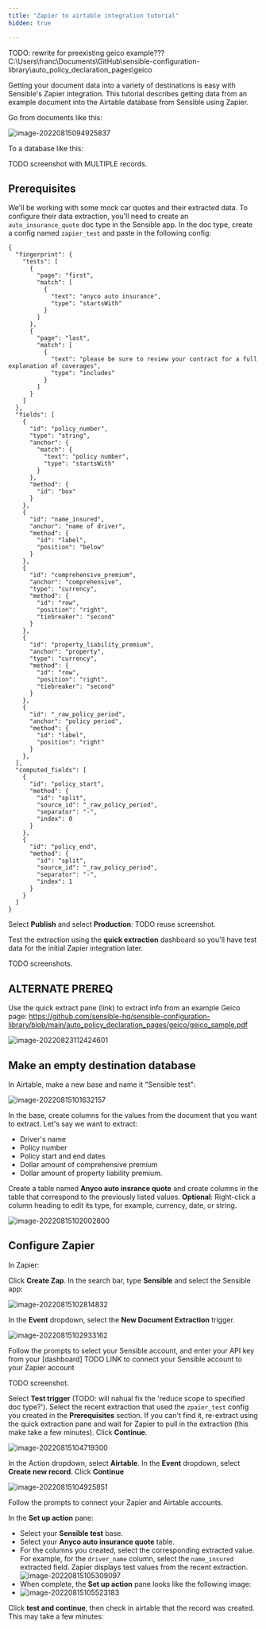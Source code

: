 ```yaml
---
title: "Zapier to airtable integration tutorial"
hidden: true

---
```


TODO: rewrite for preexisting geico example???  C:\Users\franc\Documents\GitHub\sensible-configuration-library\auto_policy_declaration_pages\geico



Getting your document data into a variety of destinations is easy  with Sensible's Zapier integration. This tutorial describes getting data from an example document into the Airtable database from Sensible using Zapier. 

Go from documents like this:

![image-20220815094925837](C:\Users\franc\AppData\Roaming\Typora\typora-user-images\image-20220815094925837.png)

To a database like this:

TODO screenshot with MULTIPLE records.



Prerequisites
---

We'll be working with some mock car quotes and their extracted data. To configure their data extraction, you'll need to create an `auto_insurance_quote` doc type in the Sensible app. In the doc type, create a config named `zapier_test` and paste in the following config:

```
{
  "fingerprint": {
    "tests": [
      {
        "page": "first",
        "match": [
          {
            "text": "anyco auto insurance",
            "type": "startsWith"
          }
        ]
      },
      {
        "page": "last",
        "match": [
          {
            "text": "please be sure to review your contract for a full explanation of coverages",
            "type": "includes"
          }
        ]
      }
    ]
  },
  "fields": [
    {
      "id": "policy_number",
      "type": "string",
      "anchor": {
        "match": {
          "text": "policy number",
          "type": "startsWith"
        }
      },
      "method": {
        "id": "box"
      }
    },
    {
      "id": "name_insured",
      "anchor": "name of driver",
      "method": {
        "id": "label",
        "position": "below"
      }
    },
    {
      "id": "comprehensive_premium",
      "anchor": "comprehensive",
      "type": "currency",
      "method": {
        "id": "row",
        "position": "right",
        "tiebreaker": "second"
      }
    },
    {
      "id": "property_liability_premium",
      "anchor": "property",
      "type": "currency",
      "method": {
        "id": "row",
        "position": "right",
        "tiebreaker": "second"
      }
    },
    {
      "id": "_raw_policy_period",
      "anchor": "policy period",
      "method": {
        "id": "label",
        "position": "right"
      }
    },
  ],
  "computed_fields": [
    {
      "id": "policy_start",
      "method": {
        "id": "split",
        "source_id": "_raw_policy_period",
        "separator": "-",
        "index": 0
      }
    },
    {
      "id": "policy_end",
      "method": {
        "id": "split",
        "source_id": "_raw_policy_period",
        "separator": "-",
        "index": 1
      }
    }
  ]
}
```

Select **Publish** and select **Production**: TODO reuse screenshot.

Test the extraction using the **quick extraction** dashboard so you'll have test data for the initial Zapier integration later.

TODO screenshots.

ALTERNATE PREREQ
----

Use the quick extract pane (link) to extract info from an example Geico page: https://github.com/sensible-hq/sensible-configuration-library/blob/main/auto_policy_declaration_pages/geico/geico_sample.pdf 

![image-20220823112424601](C:\Users\franc\AppData\Roaming\Typora\typora-user-images\image-20220823112424601.png)





Make an empty destination database
----

In Airtable, make a new base and name it "Sensible test":

![image-20220815101632157](C:\Users\franc\AppData\Roaming\Typora\typora-user-images\image-20220815101632157.png)



In the base, create columns for the values from the document that you want to extract. Let's say we want to extract:

- Driver's name
- Policy number
- Policy start and end dates
- Dollar amount of comprehensive premium
- Dollar amount of property liability premium.

Create a table named **Anyco auto insrance quote** and create columns in the table that correspond to the previously listed values. **Optional**: Right-click a column heading to edit its type, for example, currency, date, or string. 

![image-20220815102002800](C:\Users\franc\AppData\Roaming\Typora\typora-user-images\image-20220815102002800.png)



Configure Zapier 
----

In Zapier:

Click **Create Zap**. In the search bar, type **Sensible** and select the Sensible app:

![image-20220815102814832](C:\Users\franc\AppData\Roaming\Typora\typora-user-images\image-20220815102814832.png)

In the **Event** dropdown, select the **New Document Extraction** trigger.

![image-20220815102933162](C:\Users\franc\AppData\Roaming\Typora\typora-user-images\image-20220815102933162.png)



Follow the prompts to select your Sensible account, and enter your API key from your [dashboard] TODO LINK to connect your Sensible account to your Zapier account

TODO screenshot.



Select **Test trigger** (TODO: will nahual fix the 'reduce scope to specified doc type?'). Select the recent extraction that used the `zpaier_test` config you created in the **Prerequisites** section. If you can't find it, re-extract using the quick extraction pane and wait for Zapier to pull in the extraction (this make take a few minutes). Click  **Continue**.

![image-20220815104719300](C:\Users\franc\AppData\Roaming\Typora\typora-user-images\image-20220815104719300.png)



In the Action dropdown, select **Airtable**. In the **Event** dropdown, select **Create new record**. Click **Continue**

![image-20220815104925851](C:\Users\franc\AppData\Roaming\Typora\typora-user-images\image-20220815104925851.png)

Follow the prompts to connect your Zapier and Airtable accounts.

In the **Set up action** pane:

- Select your **Sensible test** base.
- Select your **Anyco auto insurance quote** table.
- For the columns you created, select the corresponding extracted value. For example, for the `driver_name` column, select the `name_insured` extracted field. Zapier displays test values from the recent extraction.  ![image-20220815105309097](C:\Users\franc\AppData\Roaming\Typora\typora-user-images\image-20220815105309097.png)
- When complete, the **Set up action** pane looks like the following image:
- ![image-20220815105523183](C:\Users\franc\AppData\Roaming\Typora\typora-user-images\image-20220815105523183.png)

Click **test and continue**, then check in airtable that the record was created. This may take a few minutes:











